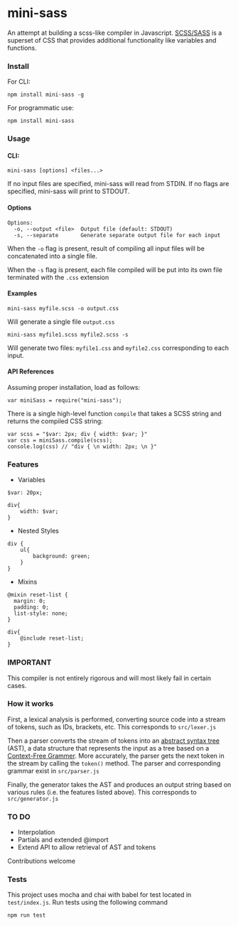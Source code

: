 # mini-sass

An attempt at building a scss-like compiler in Javascript. [SCSS/SASS](https://sass-lang.com/) is a superset of CSS that provides additional functionality like variables and functions.


### Install

For CLI:

```
npm install mini-sass -g
```

For programmatic use:

```
npm install mini-sass
```

### Usage

#### CLI:

```
mini-sass [options] <files...>
```

If no input files are specified, mini-sass will read from STDIN. If no flags are specified, mini-sass will print to STDOUT. 

#### Options

```
Options:
  -o, --output <file>  Output file (default: STDOUT)
  -s, --separate       Generate separate output file for each input
```

When the `-o` flag is present, result of compiling all input files will be concatenated into a single file.

When the `-s` flag is present, each file compiled will be put into its own file terminated with the `.css` extension


#### Examples

```
mini-sass myfile.scss -o output.css
```

Will generate a single file `output.css`

```
mini-sass myfile1.scss myfile2.scss -s
```

Will generate two files: `myfile1.css` and `myfile2.css` corresponding to each input.


#### API References

Assuming proper installation, load as follows:

```var miniSass = require("mini-sass");```

There is a single high-level function `compile` that takes a SCSS string and returns the compiled CSS string:

```
var scss = "$var: 2px; div { width: $var; }"
var css = miniSass.compile(scss);
console.log(css) // "div { \n width: 2px; \n }"
 ```

 ### Features

* Variables

```
$var: 20px;

div{
    width: $var;
}
```

* Nested Styles

```
div {
    ul{
        background: green;
    }
}
```

* Mixins

```
@mixin reset-list {
  margin: 0;
  padding: 0;
  list-style: none;
}

div{
    @include reset-list;
}
```

### IMPORTANT

This compiler is not entirely rigorous and will most likely fail in certain cases. 


### How it works

First, a lexical analysis is performed, converting source code into a stream of tokens, such as IDs, brackets, etc. This corresponds to `src/lexer.js`

Then a parser converts the stream of tokens into an [abstract syntax tree](https://en.wikipedia.org/wiki/Abstract_syntax_tree) (AST), a data structure that represents the input as a tree based on a [Context-Free Grammer](https://en.wikipedia.org/wiki/Context-free_grammar). More accurately, the parser gets the next token in the stream by calling the `token()` method. The parser and corresponding grammar exist in `src/parser.js`

Finally, the generator takes the AST and produces an output string based on various rules (i.e. the features listed above). This corresponds to `src/generator.js`

### TO DO

* Interpolation
* Partials and extended @import
* Extend API to allow retrieval of AST and tokens 

Contributions welcome

### Tests

This project uses mocha and chai with babel for test located in `test/index.js`. Run tests using the following command

```npm run test```
